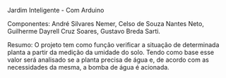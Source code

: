 Jardim Inteligente - Com Arduino

Componentes: André Silvares Nemer, Celso de Souza Nantes Neto, Guilherme Dayrell Cruz Soares, Gustavo Breda Sarti.

Resumo:
O projeto tem como função verificar a situação de determinada planta a partir da medição da umidade do solo. Tendo como base esse valor será analisado se a planta precisa de água e, de acordo com as necessidades da mesma, a bomba de água é acionada.
